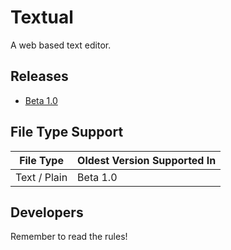 # Textual

A web based text editor.


## Releases

- [Beta 1.0](<https://github.com/https123456789/Textual/releases/tag/Beta-1.0>)

## File Type Support

| File Type | Oldest Version Supported In |
|-----------|----------------------|
| Text / Plain | Beta 1.0 |

## Developers

Remember to read the rules!